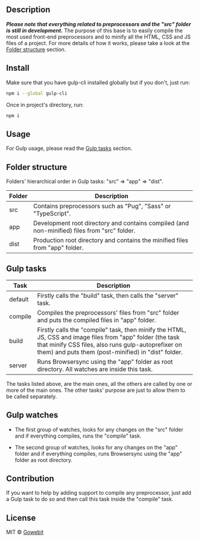 ## Description
**_Please note that everything related to preprocessors and the "src" folder is still in development._**
The purpose of this base is to easily compile the most used front-end preprocessors and to minify all the HTML, CSS and JS files of a project.
For more details of how it works, please take a look at the [Folder structure](#folder-structure) section.

## Install
Make sure that you have gulp-cli installed globally but if you don't, just run:
 ```bash
npm i --global gulp-cli
```

Once in project's directory, run: 
```bash
npm i
```

## Usage
For Gulp usage, please read the [Gulp tasks](#gulp-tasks) section.

## Folder structure
Folders' hierarchical order in Gulp tasks: "src" => "app" => "dist".

Folder | Description
--- | ---
src | Contains preprocessors such as "Pug", "Sass" or "TypeScript".
app | Development root directory and contains compiled (and non-minified) files from "src" folder.
dist | Production root directory and contains the minified files from "app" folder.

## Gulp tasks
Task | Description
--- | ---
default | Firstly calls the "build" task, then calls the "server" task.
compile | Compiles the preprocessors' files from "src" folder and puts the compiled files in "app" folder.
build | Firstly calls the "compile" task, then minify the HTML, JS, CSS and image files from "app" folder (the task that minify CSS files, also runs gulp-autoprefixer on them) and puts them (post-minified) in "dist" folder.
server | Runs Browsersync using the "app" folder as root directory. All watches are inside this task.

The tasks listed above, are the main ones, all the others are called by one or more of the main ones.
The other tasks' purpose are just to allow them to be called separately.

## Gulp watches
- The first group of watches, looks for any changes on the "src" folder and if everything compiles, runs the "compile" task.

- The second group of watches, looks for any changes on the "app" folder and if everything compiles, runs Browsersync using the "app" folder as root directory.

[comment]: # (Maybe create a watch to detect any changes on "src" or "app" folder and if so, run the "build" task without running Browsersync.)

## Contribution
If you want to help by adding support to compile any preprocessor, just add a Gulp task to do so and then call this task inside the "compile" task.

## License
MIT © [Gowebit](http://www.gowebit.com.br/)